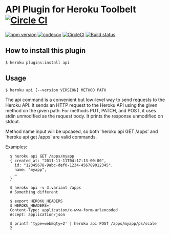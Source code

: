 # API Plugin for Heroku Toolbelt [![Circle CI](https://circleci.com/gh/heroku/heroku-api-plugin/tree/master.svg?style=svg)](https://circleci.com/gh/heroku/heroku-api-plugin/tree/master)

[![npm version](https://badge.fury.io/js/heroku-api-plugin.svg)](http://badge.fury.io/js/heroku-api-plugin)
[![codecov](https://codecov.io/gh/heroku/heroku-api-plugin/branch/master/graph/badge.svg)](https://codecov.io/gh/heroku/heroku-api-plugin)
[![CircleCI](https://circleci.com/gh/heroku/heroku-api-plugin/tree/master.svg?style=svg)](https://circleci.com/gh/heroku/heroku-api-plugin/tree/master)
[![Build status](https://ci.appveyor.com/api/projects/status/9i6wk4i1pe2hsss0/branch/master?svg=true)](https://ci.appveyor.com/project/Heroku/heroku-api-plugin/branch/master)

## How to install this plugin

```shell
$ heroku plugins:install api
```

## Usage

```shell
$ heroku api [--version VERSION] METHOD PATH
```

  The api command is a convenient but low-level way to send requests
  to the Heroku API. It sends an HTTP request to the Heroku API
  using the given method on the given path. For methods PUT, PATCH,
  and POST, it uses stdin unmodified as the request body. It prints
  the response unmodified on stdout.

  Method name input will be upcased, so both 'heroku api GET /apps' and
  'heroku api get /apps' are valid commands.

  Examples:

      $ heroku api GET /apps/myapp
      { created_at: "2011-11-11T04:17:13-00:00",
        id: "12345678-9abc-def0-1234-456789012345",
        name: "myapp",
        …
      }

      $ heroku api -v 3.variant /apps
      # Something different

      $ export HEROKU_HEADERS
      $ HEROKU_HEADERS='
      Content-Type: application/x-www-form-urlencoded
      Accept: application/json
      '
      $ printf 'type=web&qty=2' | heroku api POST /apps/myapp/ps/scale
      2
